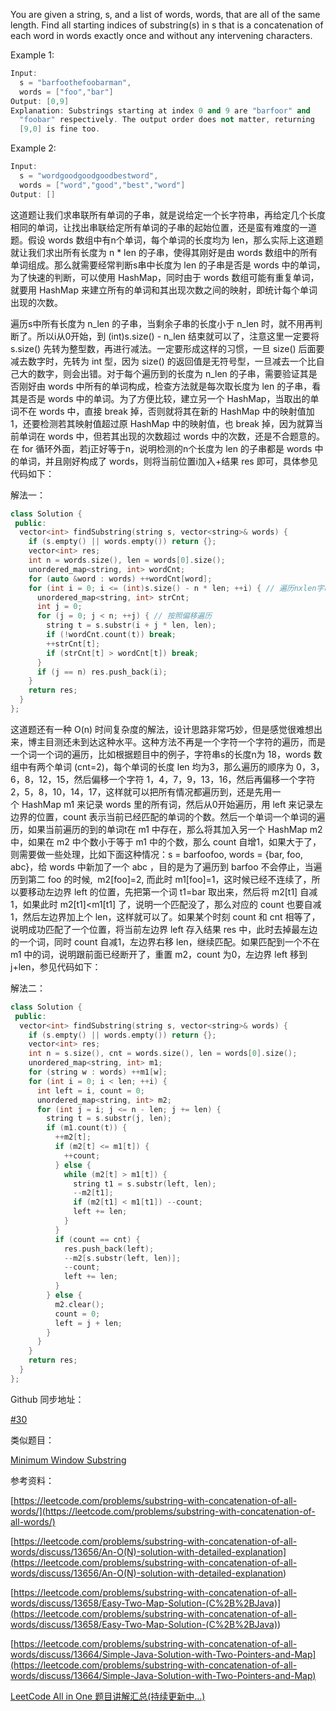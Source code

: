 You are given a string, s, and a list of words, words, that are all of the same length. Find all starting indices of substring(s) in s that is a concatenation of each word in words exactly once and without any intervening characters.

Example 1:

```cpp
Input:
  s = "barfoothefoobarman",
  words = ["foo","bar"]
Output: [0,9]
Explanation: Substrings starting at index 0 and 9 are "barfoor" and
  "foobar" respectively. The output order does not matter, returning 
  [9,0] is fine too.
```

Example 2:

```cpp
Input:
  s = "wordgoodgoodgoodbestword",
  words = ["word","good","best","word"]
Output: []
```

这道题让我们求串联所有单词的子串，就是说给定一个长字符串，再给定几个长度相同的单词，让找出串联给定所有单词的子串的起始位置，还是蛮有难度的一道题。假设 words 数组中有n个单词，每个单词的长度均为 len，那么实际上这道题就让我们求出所有长度为 n * len 的子串，使得其刚好是由 words 数组中的所有单词组成。那么就需要经常判断s串中长度为 len 的子串是否是 words 中的单词，为了快速的判断，可以使用 HashMap，同时由于 words 数组可能有重复单词，就要用 HashMap 来建立所有的单词和其出现次数之间的映射，即统计每个单词出现的次数。

遍历s中所有长度为 n_len 的子串，当剩余子串的长度小于 n_len 时，就不用再判断了。所以i从0开始，到 (int)s.size() - n_len 结束就可以了，注意这里一定要将 s.size() 先转为整型数，再进行减法。一定要形成这样的习惯，一旦 size() 后面要减去数字时，先转为 int 型，因为 size() 的返回值是无符号型，一旦减去一个比自己大的数字，则会出错。对于每个遍历到的长度为 n_len 的子串，需要验证其是否刚好由 words 中所有的单词构成，检查方法就是每次取长度为 len 的子串，看其是否是 words 中的单词。为了方便比较，建立另一个 HashMap，当取出的单词不在 words 中，直接 break 掉，否则就将其在新的 HashMap 中的映射值加1，还要检测若其映射值超过原 HashMap 中的映射值，也 break 掉，因为就算当前单词在 words 中，但若其出现的次数超过 words 中的次数，还是不合题意的。在 for 循环外面，若j正好等于n，说明检测的n个长度为 len 的子串都是 words 中的单词，并且刚好构成了 words，则将当前位置i加入+结果 res 即可，具体参见代码如下：

解法一：

```cpp
class Solution {
 public:
  vector<int> findSubstring(string s, vector<string>& words) {
    if (s.empty() || words.empty()) return {};
    vector<int> res;
    int n = words.size(), len = words[0].size();
    unordered_map<string, int> wordCnt;
    for (auto &word : words) ++wordCnt[word];
    for (int i = 0; i <= (int)s.size() - n * len; ++i) { // 遍历nxlen字串
      unordered_map<string, int> strCnt;
      int j = 0; 
      for (j = 0; j < n; ++j) { // 按照偏移遍历
        string t = s.substr(i + j * len, len);
        if (!wordCnt.count(t)) break;
        ++strCnt[t];
        if (strCnt[t] > wordCnt[t]) break;
      }
      if (j == n) res.push_back(i);
    }
    return res;
  }
};
```

这道题还有一种 O(n) 时间复杂度的解法，设计思路非常巧妙，但是感觉很难想出来，博主目测还未到达这种水平。这种方法不再是一个字符一个字符的遍历，而是一个词一个词的遍历，比如根据题目中的例子，字符串s的长度n为 18，words 数组中有两个单词 (cnt=2)，每个单词的长度 len 均为3，那么遍历的顺序为 0，3，6，8，12，15，然后偏移一个字符 1，4，7，9，13，16，然后再偏移一个字符 2，5，8，10，14，17，这样就可以把所有情况都遍历到，还是先用一个 HashMap m1 来记录 words 里的所有词，然后从0开始遍历，用 left 来记录左边界的位置，count 表示当前已经匹配的单词的个数。然后一个单词一个单词的遍历，如果当前遍历的到的单词t在 m1 中存在，那么将其加入另一个 HashMap m2 中，如果在 m2 中个数小于等于 m1 中的个数，那么 count 自增1，如果大于了，则需要做一些处理，比如下面这种情况：s = barfoofoo, words = {bar, foo, abc}，给 words 中新加了一个 abc ，目的是为了遍历到 barfoo 不会停止，当遍历到第二 foo 的时候,  m2\[foo\]=2, 而此时 m1\[foo\]=1，这时候已经不连续了，所以要移动左边界 left 的位置，先把第一个词 t1=bar 取出来，然后将 m2\[t1\] 自减1，如果此时 m2\[t1\]\<m1\[t1\] 了，说明一个匹配没了，那么对应的 count 也要自减1，然后左边界加上个 len，这样就可以了。如果某个时刻 count 和 cnt 相等了，说明成功匹配了一个位置，将当前左边界 left 存入结果 res 中，此时去掉最左边的一个词，同时 count 自减1，左边界右移 len，继续匹配。如果匹配到一个不在 m1 中的词，说明跟前面已经断开了，重置 m2，count 为0，左边界 left 移到 j+len，参见代码如下：

解法二：

```cpp
class Solution {
 public:
  vector<int> findSubstring(string s, vector<string>& words) {
    if (s.empty() || words.empty()) return {};
    vector<int> res;
    int n = s.size(), cnt = words.size(), len = words[0].size();
    unordered_map<string, int> m1;
    for (string w : words) ++m1[w];
    for (int i = 0; i < len; ++i) {
      int left = i, count = 0;
      unordered_map<string, int> m2;
      for (int j = i; j <= n - len; j += len) {
        string t = s.substr(j, len);
        if (m1.count(t)) {
          ++m2[t];
          if (m2[t] <= m1[t]) {
            ++count;
          } else {
            while (m2[t] > m1[t]) {
              string t1 = s.substr(left, len);
              --m2[t1];
              if (m2[t1] < m1[t1]) --count;
              left += len;
            }
          }
          if (count == cnt) {
            res.push_back(left);
            --m2[s.substr(left, len)];
            --count;
            left += len;
          }
        } else {
          m2.clear();
          count = 0;
          left = j + len;
        }
      }
    }
    return res;
  }
};
```

Github 同步地址：

[#30](https://github.com/grandyang/leetcode/issues/30)

类似题目：

[Minimum Window Substring](http://www.cnblogs.com/grandyang/p/4340948.html)

参考资料：

[https://leetcode.com/problems/substring-with-concatenation-of-all-words/](https://leetcode.com/problems/substring-with-concatenation-of-all-words/)

[](<https://leetcode.com/problems/substring-with-concatenation-of-all-words/discuss/13656/An-O(N)-solution-with-detailed-explanation>)[https://leetcode.com/problems/substring-with-concatenation-of-all-words/discuss/13656/An-O(N)-solution-with-detailed-explanation](<https://leetcode.com/problems/substring-with-concatenation-of-all-words/discuss/13656/An-O(N)-solution-with-detailed-explanation>)

[](<https://leetcode.com/problems/substring-with-concatenation-of-all-words/discuss/13658/Easy-Two-Map-Solution-(C%2B%2BJava)>)[https://leetcode.com/problems/substring-with-concatenation-of-all-words/discuss/13658/Easy-Two-Map-Solution-(C%2B%2BJava)](<https://leetcode.com/problems/substring-with-concatenation-of-all-words/discuss/13658/Easy-Two-Map-Solution-(C%2B%2BJava)>)

[https://leetcode.com/problems/substring-with-concatenation-of-all-words/discuss/13664/Simple-Java-Solution-with-Two-Pointers-and-Map](https://leetcode.com/problems/substring-with-concatenation-of-all-words/discuss/13664/Simple-Java-Solution-with-Two-Pointers-and-Map)

[LeetCode All in One 题目讲解汇总(持续更新中...)](http://www.cnblogs.com/grandyang/p/4606334.html)
